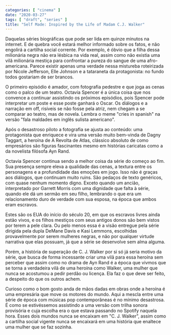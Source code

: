 ```yaml
---
categories: [ "cinema" ]
date: "2020-03-27"
tags: [ "draft", "series" ]
title: "Self Made: Inspired by the Life of Madam C.J. Walker"
---
```

Daquelas séries biográficas que pode ser lida em quinze minutos na internet. E de quebra você estará melhor informado sobre os fatos, e não engolirá a cartilha social corrente. Por exemplo, é óbvio que a filha dessa milionária negra não era lésbica na vida real, assim como não existia uma vilã milionária mestiça para confrontar a pureza do sangue de uma afro-americana. Parece existir apenas uma verdade nessa mistureba roteirizada por Nicole Jefferson, Elle Johnson e a tataraneta da protagonista: no fundo todos gostariam de ser brancos.

O primeiro episódio é amador, com fotografia pedestre e que joga as cenas como o palco de um teatro. Octavia Spencer é a única coisa que nos convence a continuar assistindo os próximos episódios, pois Spencer pode interpretar um poste e esse poste ganhará o Oscar. Os diálogos e a narração em off, risíveis se não fosse pela atriz, nem chegam a se comparar ao teatro, mas de novela. Lembra o meme "cries in spanish" na versão "fala maldades em inglês sulista americano".

Após o desastroso piloto a fotografia se ajusta ao conteúdo: uma protagonista que enriquece e vira uma versão muito bem-vinda de Dagny Taggart, a heroína de A Revolta de Atlas, clássico absoluto de como empresários são figuras fascinantes mesmo em histórias caricatas como a da novelista filósofa Ayn Rand.

Octavia Spencer continua sendo a melhor coisa da série do começo ao fim. Sua presença sempre eleva a qualidade das cenas, a textura entre os personagens e a profundidade das emoções em jogo. Isso não é graças aos diálogos, que continuam muito ruins. São pedaços de texto genéricos, com quase nenhum momento digno. Exceto quando um ancião, interpretado por Garrett Morris com uma dignidade que falta à série, quando ele dá um sermão em seu filho, lembrando o que era um relacionamento duro de verdade com sua esposa, na época que ambos eram escravos.

Estes são os EUA do início do século 20, em que os escravos livres ainda estão vivos, e os filhos mestiços com seus antigos donos são bem vistos por terem a pele clara. Ou pelo menos essa é a visão entregue pela série dirigida pela dupla DeMane Davis e Kasi Lemmons, escolhidas provavelmente por serem mulheres negras, e não por qualquer virtude narrativa que elas possuam, já que a série se desenvolve sem alma alguma.

Porém, a história de superação de C. J. Walker por si só já seria motivo da série, que busca de forma incessante criar uma vilã para essa heroína sem perceber que assim como no drama de Ayn Rand é a época que vivmos que se torna a verdadeira vilã de uma heroína como Walker, uma mulher que nunca se acostumou a pedir perdão ou licença. Ela faz o que deve ser feito, a despeito do que os outros achem.

Curioso como o bom gosto anda de mãos dadas em obras onde a heroína é uma empresária que move os motores do mundo. Aqui a mescla entre uma série de época com músicas pop contemporâneas é no mínimo desastrosa. É como se estivéssemos assistindo a uma versão com trilha sonora provisória e cuja escolha era o que estava passando no Spotify naquela hora. Esses dois mundos nunca se encaixam em "C. J. Walker", assim como a cartilha social vigente nunca se encaixará em uma história que enaltece uma mulher que se faz sozinha.
